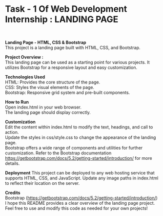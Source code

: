 # Task - 1 Of Web Development Internship : LANDING PAGE
<br>

**Landing Page - HTML, CSS & Bootstrap**
<br>
This project is a landing page built with HTML, CSS, and Bootstrap.
<br>

**Project Overview :**
<br>
This landing page can be used as a starting point for various projects. It utilizes Bootstrap for a responsive layout and easy customization.
<br>

**Technologies Used**
<br>
HTML: Provides the core structure of the page.
<br>
CSS: Styles the visual elements of the page.
<br>
Bootstrap: Responsive grid system and pre-built components.
<br>

**How to Run**
<br>
Open index.html in your web browser.
<br>
The landing page should display correctly.
<br>

**Customization**
<br>
Edit the content within index.html to modify the text, headings, and call to action.
<br>
Update the styles in css/style.css to change the appearance of the landing page.
<br>
Bootstrap offers a wide range of components and utilities for further customization. Refer to the Bootstrap documentation https://getbootstrap.com/docs/5.2/getting-started/introduction/ for more details.
<br>

**Deployment**
This project can be deployed to any web hosting service that supports HTML, CSS, and JavaScript.
Update any image paths in index.html to reflect their location on the server.

**Credits**
<br>
Bootstrap (https://getbootstrap.com/docs/5.2/getting-started/introduction/)
<br>
I hope this README provides a clear overview of the landing page project. Feel free to use and modify this code as needed for your own projects!
